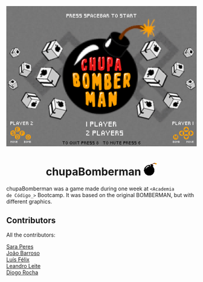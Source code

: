 <p align="center">
    <img src="https://github.com/dogaz05/chupa-bomberman/blob/master/resources/MENUscreen.gif" alt="menu-screen">
</p>

<p align="center">
  <h1 align="center">chupaBomberman <img src="https://github.com/dogaz05/chupa-bomberman/blob/master/resources/bomb.gif" alt="bomb"></h1>
</p>

chupaBomberman was a game made during one week at <code><Academia de Código\_></code> Bootcamp. It was based on the original BOMBERMAN, but with different graphics.

## Contributors

All the contributors:

[Sara Peres](https://gitlab.com/users/SaraPeres/starred)
<br>
[João Barroso](https://github.com/JoaoBarroso92)
<br>
[Luís Félix](https://github.com/luisfelix84)
<br>
[Leandro Leite](https://github.com/leeandroleeite)
<br>
[Diogo Rocha](https://github.com/dogaz05)
